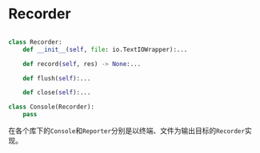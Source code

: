 # Recorder

```python

class Recorder:
    def __init__(self, file: io.TextIOWrapper):...

    def record(self, res) -> None:...

    def flush(self):...

    def close(self):...
```


```python
class Console(Recorder):
    pass
```
在各个库下的`Console`和`Reporter`分别是以终端、文件为输出目标的`Recorder`实现。